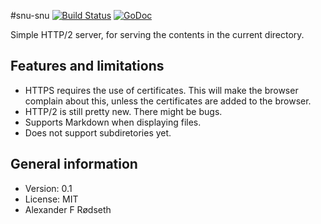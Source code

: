 #snu-snu [![Build Status](https://travis-ci.org/xyproto/snu-snu.svg?branch=master)](https://travis-ci.org/xyproto/snu-snu) [![GoDoc](https://godoc.org/github.com/xyproto/snu-snu?status.svg)](http://godoc.org/github.com/xyproto/snu-snu)

Simple HTTP/2 server, for serving the contents in the current directory.


Features and limitations
------------------------

* HTTPS requires the use of certificates. This will make the browser complain about this, unless the certificates are added to the browser.
* HTTP/2 is still pretty new. There might be bugs.
* Supports Markdown when displaying files.
* Does not support subdiretories yet.


General information
-------------------

* Version: 0.1
* License: MIT
* Alexander F Rødseth

